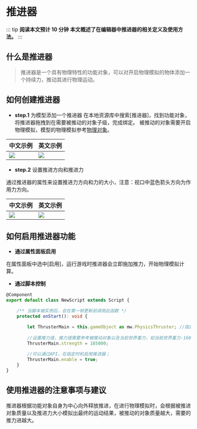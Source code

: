 # 推进器

::: tip **阅读本文预计 10 分钟**
**本文概述了在编辑器中推进器的相关定义及使用方法。**
:::

## 什么是推进器

> 推进器是一个具有物理特性的功能对象，可以对开启物理模拟的物体添加一个持续力，推动其进行物理运动。

## 如何创建推进器

- **step.1** 为模型添加一个推进器
在本地资源库中搜索[推进器]，找到功能对象，将推进器拖拽到在需要被推动的对象子级，完成绑定。
被推动的对象需要开启物理模拟，模型的物理模拟参考[物理对象](https://docs.ark.online/Physics/PhysicalObject.html)。

|中文示例|英文示例|
|-------|---------|
| ![](https://cdn.233xyx.com/online/9Pqxh8t6yBIG1712907026650.png) | ![](https://cdn.233xyx.com/online/ojq6IMfEDrnJ1712907046032.png) |



- **step.2** 设置推进方向和推进力

通过推进器的属性来设置推进力方向和力的大小，注意：视口中蓝色箭头方向为作用力方向。

|中文示例|英文示例|
|-------|---------|
| ![](https://cdn.233xyx.com/online/ivaXjElbXVor1712907057714.png) | ![](https://cdn.233xyx.com/online/dsaJwyyLWj9o1712907074613.png) |



## 如何启用推进器功能

* **通过属性面板启用**

在属性面板中选中[启用]，运行游戏时推进器会立即施加推力，开始物理模拟计算。

* **通过脚本控制**

```TypeScript
@Component
export default class NewScript extends Script {

    /** 当脚本被实例后，会在第一帧更新前调用此函数 */
    protected onStart(): void {

        let ThrusterMain = this.gameObject as mw.PhysicsThruster; //指定推进器功能对象
        
        //设置推力值，推力值需要参考被推动对象以及当前世界重力，如当前世界重力-1600，被推动对象质量1000，则推力需要大于(1600*1000)才可将其推离地面；
        ThrusterMain.strength = 165000; 
        
        //可以通过API，在指定时机启用推进器；
        ThrusterMain.enable = true; 
    }
}
```

## 使用推进器的注意事项与建议

推进器根据功能对象自身为中心向外释放推进，在进行物理模拟时，会根据被推进对象质量以及推进力大小模拟出最终的运动结果，被推动的对象质量越大，需要的推力进越大。
